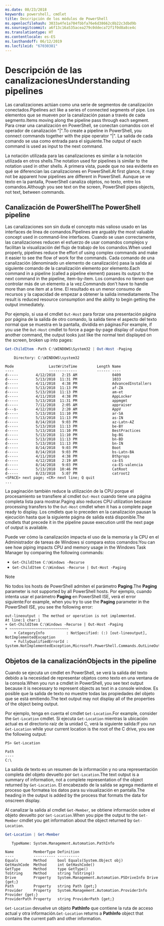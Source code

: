 ```yaml
---
ms.date: 08/23/2018
keywords: powershell, cmdlet
title: Descripción de los módulos de PowerShell
ms.openlocfilehash: 3033a4fe1a704fbbfa76e6d38662c8b22c3dbd9b
ms.sourcegitcommit: a6f13c16a535acea279c0ddeca72f1f0d8a8ce4c
ms.translationtype: HT
ms.contentlocale: es-ES
ms.lasthandoff: 06/12/2019
ms.locfileid: "67030381"
---
```

# <a name="understanding-pipelines"></a><span data-ttu-id="38c61-103">Descripción de las canalizaciones</span><span class="sxs-lookup"><span data-stu-id="38c61-103">Understanding pipelines</span></span>

<span data-ttu-id="38c61-104">Las canalizaciones actúan como una serie de segmentos de canalización conectados.</span><span class="sxs-lookup"><span data-stu-id="38c61-104">Pipelines act like a series of connected segments of pipe.</span></span> <span data-ttu-id="38c61-105">Los elementos que se mueven por la canalización pasan a través de cada segmento.</span><span class="sxs-lookup"><span data-stu-id="38c61-105">Items moving along the pipeline pass through each segment.</span></span> <span data-ttu-id="38c61-106">Para crear una canalización en PowerShell, se conectan comandos con el operador de canalización "|".</span><span class="sxs-lookup"><span data-stu-id="38c61-106">To create a pipeline in PowerShell, you connect commands together with the pipe operator "|".</span></span> <span data-ttu-id="38c61-107">La salida de cada comando se usa como entrada para el siguiente.</span><span class="sxs-lookup"><span data-stu-id="38c61-107">The output of each command is used as input to the next command.</span></span>

<span data-ttu-id="38c61-108">La notación utilizada para las canalizaciones es similar a la notación utilizada en otros shells.</span><span class="sxs-lookup"><span data-stu-id="38c61-108">The notation used for pipelines is similar to the notation used in other shells.</span></span> <span data-ttu-id="38c61-109">A primera vista, puede que no sea evidente en qué se diferencian las canalizaciones en PowerShell.</span><span class="sxs-lookup"><span data-stu-id="38c61-109">At first glance, it may not be apparent how pipelines are different in PowerShell.</span></span> <span data-ttu-id="38c61-110">Aunque se ve texto en la pantalla, PowerShell canaliza objetos, no texto, entre los comandos.</span><span class="sxs-lookup"><span data-stu-id="38c61-110">Although you see text on the screen, PowerShell pipes objects, not text, between commands.</span></span>

## <a name="the-powershell-pipeline"></a><span data-ttu-id="38c61-111">Canalización de PowerShell</span><span class="sxs-lookup"><span data-stu-id="38c61-111">The PowerShell pipeline</span></span>

<span data-ttu-id="38c61-112">Las canalizaciones son sin duda el concepto más valioso usado en las interfaces de línea de comandos.</span><span class="sxs-lookup"><span data-stu-id="38c61-112">Pipelines are arguably the most valuable concept used in command-line interfaces.</span></span> <span data-ttu-id="38c61-113">Cuando se usan correctamente, las canalizaciones reducen el esfuerzo de usar comandos complejos y facilitan la visualización del flujo de trabajo de los comandos.</span><span class="sxs-lookup"><span data-stu-id="38c61-113">When used properly, pipelines reduce the effort of using complex commands and make it easier to see the flow of work for the commands.</span></span> <span data-ttu-id="38c61-114">Cada comando de una canalización (denominado un elemento de canalización) pasa la salida al siguiente comando de la canalización elemento por elemento.</span><span class="sxs-lookup"><span data-stu-id="38c61-114">Each command in a pipeline (called a pipeline element) passes its output to the next command in the pipeline, item-by-item.</span></span> <span data-ttu-id="38c61-115">Los comandos no tienen que controlar más de un elemento a la vez.</span><span class="sxs-lookup"><span data-stu-id="38c61-115">Commands don't have to handle more than one item at a time.</span></span> <span data-ttu-id="38c61-116">El resultado es un menor consumo de recursos y la capacidad de empezar a obtener la salida inmediatamente.</span><span class="sxs-lookup"><span data-stu-id="38c61-116">The result is reduced resource consumption and the ability to begin getting the output immediately.</span></span>

<span data-ttu-id="38c61-117">Por ejemplo, si usa el cmdlet `Out-Host` para forzar una presentación página por página de la salida de otro comando, la salida tiene el aspecto del texto normal que se muestra en la pantalla, dividida en páginas:</span><span class="sxs-lookup"><span data-stu-id="38c61-117">For example, if you use the `Out-Host` cmdlet to force a page-by-page display of output from another command, the output looks just like the normal text displayed on the screen, broken up into pages:</span></span>

```powershell
Get-ChildItem -Path C:\WINDOWS\System32 | Out-Host -Paging
```

```Output
    Directory: C:\WINDOWS\system32

Mode                LastWriteTime         Length Name
----                -------------         ------ ----
d-----        4/12/2018   2:15 AM                0409
d-----        5/13/2018  11:31 PM                1033
d-----        4/11/2018   4:38 PM                AdvancedInstallers
d-----        5/13/2018  11:13 PM                af-ZA
d-----        5/13/2018  11:13 PM                am-et
d-----        4/11/2018   4:38 PM                AppLocker
d-----        5/13/2018  11:31 PM                appmgmt
d-----        7/11/2018   2:05 AM                appraiser
d---s-        4/12/2018   2:20 AM                AppV
d-----        5/13/2018  11:10 PM                ar-SA
d-----        5/13/2018  11:13 PM                as-IN
d-----        8/14/2018   9:03 PM                az-Latn-AZ
d-----        5/13/2018  11:13 PM                be-BY
d-----        5/13/2018  11:10 PM                BestPractices
d-----        5/13/2018  11:10 PM                bg-BG
d-----        5/13/2018  11:13 PM                bn-BD
d-----        5/13/2018  11:13 PM                bn-IN
d-----        8/14/2018   9:03 PM                Boot
d-----        8/14/2018   9:03 PM                bs-Latn-BA
d-----        4/11/2018   4:38 PM                Bthprops
d-----        4/12/2018   2:19 AM                ca-ES
d-----        8/14/2018   9:03 PM                ca-ES-valencia
d-----        5/13/2018  10:46 PM                CatRoot
d-----        8/23/2018   5:07 PM                catroot2
<SPACE> next page; <CR> next line; Q quit
...
```

<span data-ttu-id="38c61-118">La paginación también reduce la utilización de la CPU porque el procesamiento se transfiere al cmdlet `Out-Host` cuando tiene una página completa lista para mostrar.</span><span class="sxs-lookup"><span data-stu-id="38c61-118">Paging also reduces CPU utilization because processing transfers to the `Out-Host` cmdlet when it has a complete page ready to display.</span></span> <span data-ttu-id="38c61-119">Los cmdlets que lo preceden en la canalización pausan la ejecución hasta que la siguiente página de salida está disponible.</span><span class="sxs-lookup"><span data-stu-id="38c61-119">The cmdlets that precede it in the pipeline pause execution until the next page of output is available.</span></span>

<span data-ttu-id="38c61-120">Puede ver cómo la canalización impacta el uso de la memoria y la CPU en el Administrador de tareas de Windows si compara estos comandos:</span><span class="sxs-lookup"><span data-stu-id="38c61-120">You can see how piping impacts CPU and memory usage in the Windows Task Manager by comparing the following commands:</span></span>

- `Get-ChildItem C:\Windows -Recurse`
- `Get-ChildItem C:\Windows -Recurse | Out-Host -Paging`

> [!NOTE]
> <span data-ttu-id="38c61-121">No todos los hosts de PowerShell admiten el parámetro **Paging**.</span><span class="sxs-lookup"><span data-stu-id="38c61-121">The **Paging** parameter is not supported by all PowerShell hosts.</span></span> <span data-ttu-id="38c61-122">Por ejemplo, cuando intenta usar el parámetro **Paging** en PowerShell ISE, verá el error siguiente:</span><span class="sxs-lookup"><span data-stu-id="38c61-122">For example, when you try to use the **Paging** parameter in the PowerShell ISE, you see the following error:</span></span>
>
> ```Output
> out-lineoutput : The method or operation is not implemented.
> At line:1 char:1
> + Get-ChildItem C:\Windows -Recurse | Out-Host -Paging
> + ~~~~~~~~~~~~~~~~~~~~~~~~~~~
>     + CategoryInfo          : NotSpecified: (:) [out-lineoutput], NotImplementedException
>     + FullyQualifiedErrorId : System.NotImplementedException,Microsoft.PowerShell.Commands.OutLineOutputCommand
> ```

## <a name="objects-in-the-pipeline"></a><span data-ttu-id="38c61-123">Objetos de la canalización</span><span class="sxs-lookup"><span data-stu-id="38c61-123">Objects in the pipeline</span></span>

<span data-ttu-id="38c61-124">Cuando se ejecuta un cmdlet en PowerShell, se verá la salida del texto debido a la necesidad de representar objetos como texto en una ventana de la consola.</span><span class="sxs-lookup"><span data-stu-id="38c61-124">When you run a cmdlet in PowerShell, you see text output because it is necessary to represent objects as text in a console window.</span></span> <span data-ttu-id="38c61-125">Es posible que la salida de texto no muestre todas las propiedades del objeto que se está emitiendo.</span><span class="sxs-lookup"><span data-stu-id="38c61-125">The text output may not display all of the properties of the object being output.</span></span>

<span data-ttu-id="38c61-126">Por ejemplo, tenga en cuenta el cmdlet `Get-Location`.</span><span class="sxs-lookup"><span data-stu-id="38c61-126">For example, consider the `Get-Location` cmdlet.</span></span> <span data-ttu-id="38c61-127">Si ejecuta `Get-Location` mientras la ubicación actual es el directorio raíz de la unidad C, verá la siguiente salida:</span><span class="sxs-lookup"><span data-stu-id="38c61-127">If you run `Get-Location` while your current location is the root of the C drive, you see the following output:</span></span>

```
PS> Get-Location

Path
----
C:\
```

<span data-ttu-id="38c61-128">La salida de texto es un resumen de la información y no una representación completa del objeto devuelto por `Get-Location`.</span><span class="sxs-lookup"><span data-stu-id="38c61-128">The text output is a summary of information, not a complete representation of the object returned by `Get-Location`.</span></span> <span data-ttu-id="38c61-129">El encabezado de la salida se agrega mediante el proceso que formatea los datos para su visualización en pantalla.</span><span class="sxs-lookup"><span data-stu-id="38c61-129">The heading in the output is added by the process that formats the data for onscreen display.</span></span>

<span data-ttu-id="38c61-130">Al canalizar la salida al cmdlet `Get-Member`, se obtiene información sobre el objeto devuelto por `Get-Location`.</span><span class="sxs-lookup"><span data-stu-id="38c61-130">When you pipe the output to the `Get-Member` cmdlet you get information about the object returned by `Get-Location`.</span></span>

```powershell
Get-Location | Get-Member
```

```Output
   TypeName: System.Management.Automation.PathInfo

Name         MemberType Definition
----         ---------- ----------
Equals       Method     bool Equals(System.Object obj)
GetHashCode  Method     int GetHashCode()
GetType      Method     type GetType()
ToString     Method     string ToString()
Drive        Property   System.Management.Automation.PSDriveInfo Drive {get;}
Path         Property   string Path {get;}
Provider     Property   System.Management.Automation.ProviderInfo Provider {get;}
ProviderPath Property   string ProviderPath {get;}
```

<span data-ttu-id="38c61-131">`Get-Location` devuelve un objeto **PathInfo** que contiene la ruta de acceso actual y otra información.</span><span class="sxs-lookup"><span data-stu-id="38c61-131">`Get-Location` returns a **PathInfo** object that contains the current path and other information.</span></span>
